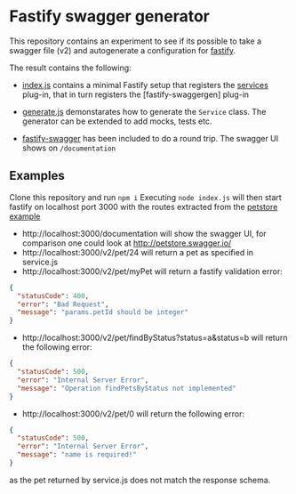 # Fastify swagger generator

This repository contains an experiment to see if its possible to take a swagger file (v2) and autogenerate a configuration for [fastify](https://www.fastify.io).


The result contains the following:

* [index.js](index.js) contains a minimal Fastify setup that registers the [services](services) plug-in, that in turn registers the [fastify-swaggergen] plug-in

* [generate.js](generate.js) demonstarates how to generate the `Service` class. The generator can be extended to add mocks, tests etc.

* [fastify-swagger](https://github.com/fastify/fastify-swagger) has been included to do a round trip. The swagger UI shows on `/documentation`

## Examples

Clone this repository and run `npm i` 
Executing `node index.js` will then start fastify on localhost port 3000 with the
routes extracted from the [petstore example](fastify-swagger-gen/examples/petstore-swagger.v2.json)

* http://localhost:3000/documentation will show the swagger UI, for comparison one could look
  at http://petstore.swagger.io/
* http://localhost:3000/v2/pet/24 will return a pet as specified in service.js
* http://localhost:3000/v2/pet/myPet will return a fastify validation error:

```json
{
  "statusCode": 400,
  "error": "Bad Request",
  "message": "params.petId should be integer"
}
```

* http://localhost:3000/v2/pet/findByStatus?status=a&status=b will return
  the following error:

```json
{
  "statusCode": 500,
  "error": "Internal Server Error",
  "message": "Operation findPetsByStatus not implemented"
}
```

* http://localhost:3000/v2/pet/0 will return the following error:

```json
{
  "statusCode": 500,
  "error": "Internal Server Error",
  "message": "name is required!"
}
```

as the pet returned by service.js does not match the response schema.
